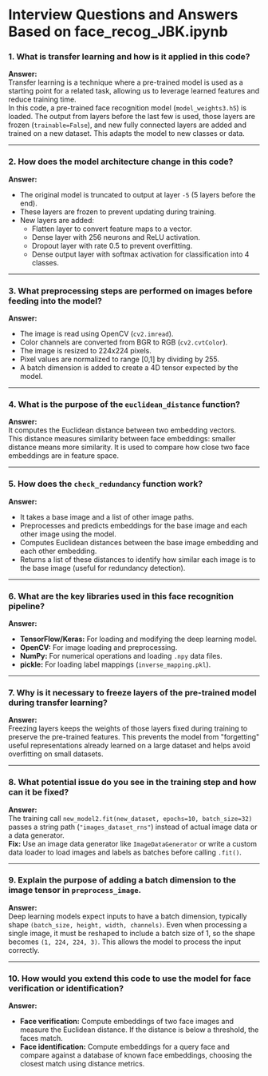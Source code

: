 # Interview Questions and Answers Based on face_recog_JBK.ipynb

### 1. What is transfer learning and how is it applied in this code?

**Answer:**  
Transfer learning is a technique where a pre-trained model is used as a starting point for a related task, allowing us to leverage learned features and reduce training time.  
In this code, a pre-trained face recognition model (`model_weights3.h5`) is loaded. The output from layers before the last few is used, those layers are frozen (`trainable=False`), and new fully connected layers are added and trained on a new dataset. This adapts the model to new classes or data.

---

### 2. How does the model architecture change in this code?

**Answer:**  
- The original model is truncated to output at layer `-5` (5 layers before the end).  
- These layers are frozen to prevent updating during training.  
- New layers are added:  
  - Flatten layer to convert feature maps to a vector.  
  - Dense layer with 256 neurons and ReLU activation.  
  - Dropout layer with rate 0.5 to prevent overfitting.  
  - Dense output layer with softmax activation for classification into 4 classes.

---

### 3. What preprocessing steps are performed on images before feeding into the model?

**Answer:**  
- The image is read using OpenCV (`cv2.imread`).  
- Color channels are converted from BGR to RGB (`cv2.cvtColor`).  
- The image is resized to 224x224 pixels.  
- Pixel values are normalized to range [0,1] by dividing by 255.  
- A batch dimension is added to create a 4D tensor expected by the model.

---

### 4. What is the purpose of the `euclidean_distance` function?

**Answer:**  
It computes the Euclidean distance between two embedding vectors.  
This distance measures similarity between face embeddings: smaller distance means more similarity. It is used to compare how close two face embeddings are in feature space.

---

### 5. How does the `check_redundancy` function work?

**Answer:**  
- It takes a base image and a list of other image paths.  
- Preprocesses and predicts embeddings for the base image and each other image using the model.  
- Computes Euclidean distances between the base image embedding and each other embedding.  
- Returns a list of these distances to identify how similar each image is to the base image (useful for redundancy detection).

---

### 6. What are the key libraries used in this face recognition pipeline?

**Answer:**  
- **TensorFlow/Keras:** For loading and modifying the deep learning model.  
- **OpenCV:** For image loading and preprocessing.  
- **NumPy:** For numerical operations and loading `.npy` data files.  
- **pickle:** For loading label mappings (`inverse_mapping.pkl`).

---

### 7. Why is it necessary to freeze layers of the pre-trained model during transfer learning?

**Answer:**  
Freezing layers keeps the weights of those layers fixed during training to preserve the pre-trained features. This prevents the model from "forgetting" useful representations already learned on a large dataset and helps avoid overfitting on small datasets.

---

### 8. What potential issue do you see in the training step and how can it be fixed?

**Answer:**  
The training call `new_model2.fit(new_dataset, epochs=10, batch_size=32)` passes a string path (`"images_dataset_rns"`) instead of actual image data or a data generator.  
**Fix:** Use an image data generator like `ImageDataGenerator` or write a custom data loader to load images and labels as batches before calling `.fit()`.

---

### 9. Explain the purpose of adding a batch dimension to the image tensor in `preprocess_image`.

**Answer:**  
Deep learning models expect inputs to have a batch dimension, typically shape `(batch_size, height, width, channels)`. Even when processing a single image, it must be reshaped to include a batch size of 1, so the shape becomes `(1, 224, 224, 3)`. This allows the model to process the input correctly.

---

### 10. How would you extend this code to use the model for face verification or identification?

**Answer:**  
- **Face verification:** Compute embeddings of two face images and measure the Euclidean distance. If the distance is below a threshold, the faces match.  
- **Face identification:** Compute embeddings for a query face and compare against a database of known face embeddings, choosing the closest match using distance metrics.
